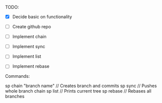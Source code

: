 TODO:

- [x] Decide basic on functionality
- [ ] Create github repo

- [ ] Implement chain
- [ ] Implement sync
- [ ] Implement list
- [ ] Implement rebase

Commands:

sp chain "branch name" // Creates branch and commits
sp sync // Pushes whole branch chain
sp list // Prints current tree
sp rebase // Rebases all branches
